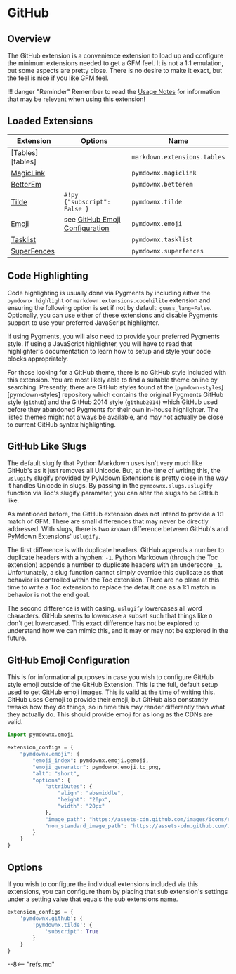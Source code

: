 # GitHub

## Overview

The GitHub extension is a convenience extension to load up and configure the minimum extensions needed to get a GFM feel.  It is not a 1:1 emulation, but some aspects are pretty close.  There is no desire to make it exact, but the feel is nice if you like GFM feel.


!!! danger "Reminder"
    Remember to read the [Usage Notes](../usage_notes.md) for information that may be relevant when using this extension!


## Loaded Extensions

Extension                       | Options                                                       | Name
------------------------------- | ------------------------------------------------------------- | ----
[Tables][tables]                |                                                               | `markdown.extensions.tables`
[MagicLink](./magiclink.md)     |                                                               | `pymdownx.magiclink`
[BetterEm](./betterem.md)       |                                                               | `pymdownx.betterem`
[Tilde](./tilde.md)             | `#!py {"subscript": False }`                                  | `pymdownx.tilde`
[Emoji](./emoji.md)             | see [GitHub Emoji Configuration](#github-emoji-configuration) | `pymdownx.emoji`
[Tasklist](./tasklist.md)       |                                                               | `pymdownx.tasklist`
[SuperFences](./superfences.md) |                                                               | `pymdownx.superfences`


## Code Highlighting

Code highlighting is usually done via Pygments by including either the `pymdownx.highlight` or `markdown.extensions.codehilite` extension and ensuring the following option is set if not by default: `guess_lang=False`. Optionally, you can use either of these extensions and disable Pygments support to use your preferred JavaScript highlighter.

If using Pygments, you will also need to provide your preferred Pygments style. If using a JavaScript highlighter, you will have to read that highlighter's documentation to learn how to setup and style your code blocks appropriately.

For those looking for a GitHub theme, there is no GitHub style included with this extension. You are most likely able to find a suitable theme online by searching. Presently, there are GitHub styles found at the [`pymdown-styles`][pymdown-styles] repository which contains the original Pygments GitHub style (`github`) and the GitHub 2014 style (`github2014`) which GitHub used before they abandoned Pygments for their own in-house highlighter. The listed themes might not always be available, and may not actually be close to current GitHub syntax highlighting.

## GitHub Like Slugs

The default slugify that Python Markdown uses isn't very much like GitHub's as it just removes all Unicode. But, at the time of writing this, the [`uslugify`](../miscellaneous_extras.md#uslugify) slugify provided by PyMdown Extensions is pretty close in the way it handles Unicode in slugs. By passing in the `pymdownx.slugs.uslugify` function via Toc's slugify parameter, you can alter the slugs to be GitHub like.

As mentioned before, the GitHub extension does not intend to provide a 1:1 match of GFM. There are small differences that may never be directly addressed. With slugs, there is two *known* difference between GitHub's and PyMdown Extensions' `uslugify`.

The first difference is with duplicate headers. GitHub appends a number to duplicate headers with a hyphen: `-1`. Python Markdown (through the Toc extension) appends a number to duplicate headers with an underscore `_1`. Unfortunately, a slug function cannot simply override this duplicate as that behavior is controlled within the Toc extension. There are no plans at this time to write a Toc extension to replace the default one as a 1:1 match in behavior is not the end goal.

The second difference is with casing. `uslugify` lowercases all word characters.  GitHub seems to lowercase a subset such that things like `Ω` don't get lowercased. This exact difference has not be explored to understand how we can mimic this, and it may or may not be explored in the future.

## GitHub Emoji Configuration

This is for informational purposes in case you wish to configure GitHub style emoji outside of the GitHub Extension. This is the full, default setup used to get GitHub emoji images.  This is valid at the time of writing this. GitHub uses Gemoji to provide their emoji, but GitHub also constantly tweaks how they do things, so in time this may render differently than what they actually do. This should provide emoji for as long as the CDNs are valid.

```python
import pymdownx.emoji

extension_configs = {
    "pymdownx.emoji": {
        "emoji_index": pymdownx.emoji.gemoji,
        "emoji_generator": pymdownx.emoji.to_png,
        "alt": "short",
        "options": {
            "attributes": {
                "align": "absmiddle",
                "height": "20px",
                "width": "20px"
            },
            "image_path": "https://assets-cdn.github.com/images/icons/emoji/unicode/",
            "non_standard_image_path": "https://assets-cdn.github.com/images/icons/emoji/"
        }
    }
}
```

## Options

If you wish to configure the individual extensions included via this extensions, you can configure them by placing that sub extension's settings under a setting value that equals the sub extensions name.

```py
extension_configs = {
    'pymdownx.github': {
        'pymdownx.tilde': {
            'subscript': True
        }
    }
}
```

--8<-- "refs.md"
